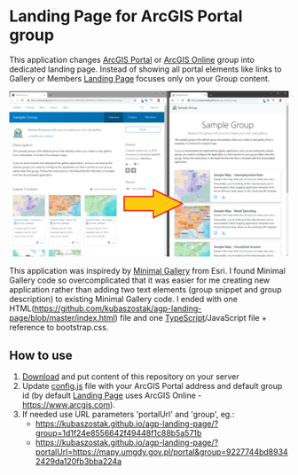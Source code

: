 # Landing Page for ArcGIS Portal group

This application changes [ArcGIS Portal](https://enterprise.arcgis.com/en/portal/latest/use/get-started-with-groups.htm)
or [ArcGIS Online](https://doc.arcgis.com/en/arcgis-online/get-started/get-started-with-groups.htm)
group into dedicated landing page. Instead of showing all portal elements like links to Gallery
or Members [Landing Page](https://github.com/kubaszostak/agp-landing-page) focuses only on your Group content.

![alt text](img/group-to-landing-page.png "Screenshot")

This application was inspiredy by [Minimal Gallery](https://github.com/Esri/minimal-gallery) from Esri.
I found Minimal Gallery code so overcomplicated that it was easier for me creating new application
rather than adding two text elements (group snippet and group description) to existing
Minimal Gallery code. I ended with one HTML(https://github.com/kubaszostak/agp-landing-page/blob/master/index.html)
file and one [TypeScript](https://github.com/kubaszostak/agp-landing-page/blob/master/ts/app.ts)/JavaScript
file + reference to bootstrap.css.

## How to use

1. [Download](https://github.com/kubaszostak/agp-landing-page/archive/master.zip) and put content
   of this repository on your server
2. Update [config.js](https://github.com/kubaszostak/agp-landing-page/blob/master/config.js)
   file with your ArcGIS Portal address and default group id (by default
   [Landing Page](https://github.com/kubaszostak/agp-landing-page) uses ArcGIS Online - https://www.arcgis.com).
3. If needed use URL parameters 'portalUrl' and 'group', eg.:
   - https://kubaszostak.github.io/agp-landing-page/?group=1d1f24e8556642f49448f1c88b5a571b
   - https://kubaszostak.github.io/agp-landing-page/?portalUrl=https://mapy.umgdy.gov.pl/portal&group=9227744bd89342429da120fb3bba224a